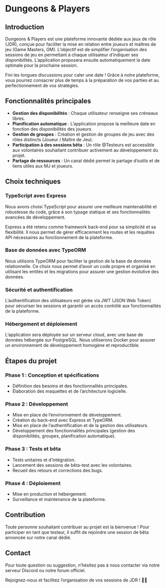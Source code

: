 # Dungeons & Players

## Introduction
Dungeons & Players est une plateforme innovante dédiée aux jeux de rôle (JDR), conçue pour faciliter la mise en relation entre joueurs et maîtres de jeu (Game Masters, GM).
L’objectif est de simplifier l’organisation des sessions de jeu en permettant à chaque utilisateur d’indiquer ses disponibilités. L’application proposera ensuite automatiquement la date optimale pour la prochaine session.

Fini les longues discussions pour caler une date ! Grâce à notre plateforme, vous pourrez consacrer plus de temps à la préparation de vos parties et au perfectionnement de vos stratégies.

## Fonctionnalités principales
- **Gestion des disponibilités** : Chaque utilisateur renseigne ses créneaux libres.
- **Planification automatique** : L’application propose la meilleure date en fonction des disponibilités des joueurs.
- **Gestion de groupes** : Création et gestion de groupes de jeu avec des rôles distincts (Joueur / Maître de Jeu).
- **Participation à des sessions bêta** : Un rôle @Testeurs est accessible aux volontaires souhaitant contribuer activement au développement du projet.
- **Partage de ressources** : Un canal dédié permet le partage d’outils et de liens utiles aux MJ et joueurs.

## Choix techniques
### TypeScript avec Express
Nous avons choisi TypeScript pour assurer une meilleure maintenabilité et robustesse du code, grâce à son typage statique et ses fonctionnalités avancées de développement.

Express a été retenu comme framework back-end pour sa simplicité et sa flexibilité. Il nous permet de gérer efficacement les routes et les requêtes API nécessaires au fonctionnement de la plateforme.

### Base de données avec TypeORM
Nous utilisons TypeORM pour faciliter la gestion de la base de données relationnelle. Ce choix nous permet d’avoir un code propre et organisé en utilisant les entités et les migrations pour assurer une gestion évolutive des données.

### Sécurité et authentification
L’authentification des utilisateurs est gérée via JWT (JSON Web Token) pour sécuriser les sessions et garantir un accès contrôlé aux fonctionnalités de la plateforme.

### Hébergement et déploiement
L’application sera déployée sur un serveur cloud, avec une base de données hébergée sur PostgreSQL. Nous utiliserons Docker pour assurer un environnement de développement homogène et reproductible.

## Étapes du projet
### Phase 1 : Conception et spécifications
- Définition des besoins et des fonctionnalités principales.
- Élaboration des maquettes et de l’architecture logicielle.

### Phase 2 : Développement
- Mise en place de l’environnement de développement.
- Création du back-end avec Express et TypeORM.
- Mise en place de l’authentification et de la gestion des utilisateurs.
- Développement des fonctionnalités principales (gestion des disponibilités, groupes, planification automatique).

### Phase 3 : Tests et bêta
- Tests unitaires et d’intégration.
- Lancement des sessions de bêta-test avec les volontaires.
- Recueil des retours et corrections des bugs.

### Phase 4 : Déploiement
- Mise en production et hébergement.
- Surveillance et maintenance de la plateforme.

## Contribution
Toute personne souhaitant contribuer au projet est la bienvenue ! Pour participer en tant que testeur, il suffit de rejoindre une session de bêta annoncée sur notre canal dédié.

## Contact
Pour toute question ou suggestion, n’hésitez pas à nous contacter via notre serveur Discord ou notre forum officiel.

Rejoignez-nous et facilitez l’organisation de vos sessions de JDR ! 🎲🔥

